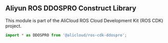 ## Aliyun ROS DDOSPRO Construct Library

This module is part of the AliCloud ROS Cloud Development Kit (ROS CDK) project.

```ts
import * as DDOSPRO from '@alicloud/ros-cdk-ddospro';
```